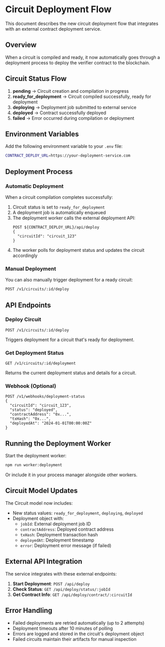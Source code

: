 # Circuit Deployment Flow

This document describes the new circuit deployment flow that integrates with an external contract deployment service.

## Overview

When a circuit is compiled and ready, it now automatically goes through a deployment process to deploy the verifier contract to the blockchain.

## Circuit Status Flow

1. **pending** → Circuit creation and compilation in progress
2. **ready_for_deployment** → Circuit compiled successfully, ready for deployment
3. **deploying** → Deployment job submitted to external service
4. **deployed** → Contract successfully deployed
5. **failed** → Error occurred during compilation or deployment

## Environment Variables

Add the following environment variable to your `.env` file:

```bash
CONTRACT_DEPLOY_URL=https://your-deployment-service.com
```

## Deployment Process

### Automatic Deployment

When a circuit compilation completes successfully:

1. Circuit status is set to `ready_for_deployment`
2. A deployment job is automatically enqueued
3. The deployment worker calls the external deployment API:
   ```
   POST ${CONTRACT_DEPLOY_URL}/api/deploy
   {
     "circuitId": "circuit_123"
   }
   ```
4. The worker polls for deployment status and updates the circuit accordingly

### Manual Deployment

You can also manually trigger deployment for a ready circuit:

```bash
POST /v1/circuits/:id/deploy
```

## API Endpoints

### Deploy Circuit

```
POST /v1/circuits/:id/deploy
```

Triggers deployment for a circuit that's ready for deployment.

### Get Deployment Status

```
GET /v1/circuits/:id/deployment
```

Returns the current deployment status and details for a circuit.

### Webhook (Optional)

```
POST /v1/webhooks/deployment-status
{
  "circuitId": "circuit_123",
  "status": "deployed",
  "contractAddress": "0x...",
  "txHash": "0x...",
  "deployedAt": "2024-01-01T00:00:00Z"
}
```

## Running the Deployment Worker

Start the deployment worker:

```bash
npm run worker:deployment
```

Or include it in your process manager alongside other workers.

## Circuit Model Updates

The Circuit model now includes:

- New status values: `ready_for_deployment`, `deploying`, `deployed`
- Deployment object with:
  - `jobId`: External deployment job ID
  - `contractAddress`: Deployed contract address
  - `txHash`: Deployment transaction hash
  - `deployedAt`: Deployment timestamp
  - `error`: Deployment error message (if failed)

## External API Integration

The service integrates with these external endpoints:

1. **Start Deployment**: `POST /api/deploy`
2. **Check Status**: `GET /api/deploy/status/:jobId`
3. **Get Contract Info**: `GET /api/deploy/contract/:circuitId`

## Error Handling

- Failed deployments are retried automatically (up to 2 attempts)
- Deployment timeouts after 10 minutes of polling
- Errors are logged and stored in the circuit's deployment object
- Failed circuits maintain their artifacts for manual inspection

